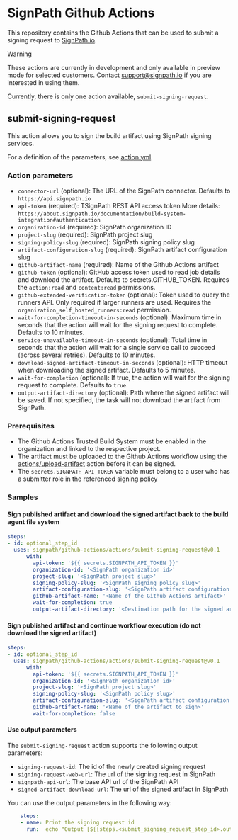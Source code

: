 # SignPath Github Actions

This repository contains the Github Actions that can be used to submit a signing request to [SignPath.io](https://about.signpath.io).

> [!WARNING]
> These actions are currently in development and only available in preview mode for selected customers. Contact [support@signpath.io](mailto:support@signpath.io) if you are interested in using them.

Currently, there is only one action available, `submit-signing-request`.

## submit-signing-request

This action allows you to sign the build artifact using SignPath signing services.

For a definition of the parameters, see [action.yml](actions/submit-signing-request/action.yml)

### Action parameters
* `connector-url` (optional): The URL of the SignPath connector. Defaults to `https://api.signpath.io`
* `api-token` (required): TSignPath REST API access token More details: `https://about.signpath.io/documentation/build-system-integration#authentication`
* `organization-id` (required): SignPath organization ID
* `project-slug` (required): SignPath project slug
* `signing-policy-slug` (required): SignPath signing policy slug
* `artifact-configuration-slug` (required): SignPath artifact configuration slug
* `github-artifact-name` (required): Name of the Github Actions artifact
* `github-token` (optional): GitHub access token used to read job details and download the artifact. Defaults to secrets.GITHUB_TOKEN. Requires the `action:read` and `content:read` permissions.
* `github-extended-verification-token` (optional): Token used to query the runners API. Only required if larger runners are used. Requires the `organization_self_hosted_runners:read` permission.
* `wait-for-completion-timeout-in-seconds` (optional): Maximum time in seconds that the action will wait for the signing request to complete. Defaults to 10 minutes.
* `service-unavailable-timeout-in-seconds` (optional): Total time in seconds that the action will wait for a single service call to succeed (across several retries). Defaults to 10 minutes.
* `download-signed-artifact-timeout-in-seconds` (optional): HTTP timeout when downloading the signed artifact. Defaults to 5 minutes.
* `wait-for-completion` (optional): If true, the action will wait for the signing request to complete. Defaults to `true`.
* `output-artifact-directory` (optional): Path where the signed artifact will be saved. If not specified, the task will not download the artifact from SignPath.

### Prerequisites

* The Github Actions Trusted Build System must be enabled in the organization and linked to the respective project.
* The artifact must be uploaded to the Github Actions workflow using the [actions/upload-artifact](https://github.com/actions/upload-artifact) action before it can be signed. 
* The `secrets.SIGNPATH_API_TOKEN` variable must belong to a user who has a submitter role in the referenced signing policy

### Samples

#### Sign published artifact and download the signed artifact back to the build agent file system

```yaml
steps:
- id: optional_step_id
  uses: signpath/github-actions/actions/submit-signing-request@v0.1
      with:
        api-token: '${{ secrets.SIGNPATH_API_TOKEN }}'
        organization-id: '<SignPath organization id>'
        project-slug: '<SignPath project slug>'
        signing-policy-slug: '<SignPath signing policy slug>'
        artifact-configuration-slug: '<SignPath artifact configuration slug>'
        github-artifact-name: '<Name of the Github Actions artifact>'
        wait-for-completion: true
        output-artifact-directory: '<Destination path for the signed artifact>'
```

#### Sign published artifact and continue workflow execution (do not download the signed artifact)

```yaml
steps:
- id: optional_step_id
  uses: signpath/github-actions/actions/submit-signing-request@v0.1
      with:
        api-token: '${{ secrets.SIGNPATH_API_TOKEN }}'
        organization-id: '<SignPath organization id>'
        project-slug: '<SignPath project slug>'
        signing-policy-slug: '<SignPath policy slug>'
        artifact-configuration-slug: '<SignPath artifact configuration slug>'
        github-artifact-name: '<Name of the artifact to sign>'
        wait-for-completion: false
```

#### Use output parameters

The `submit-signing-request` action supports the following output parameters:
- `signing-request-id`: The id of the newly created signing request
- `signing-request-web-url`: The url of the signing request in SignPath
- `signpath-api-url`: The base API url of the SignPath API
- `signed-artifact-download-url`: The url of the signed artifact in SignPath

You can use the output parameters in the following way:
```yaml
    steps:
    - name: Print the signing request id
      run:  echo "Output [${{steps.<submit_signing_request_step_id>.outputs.signing-request-id }}]"
```